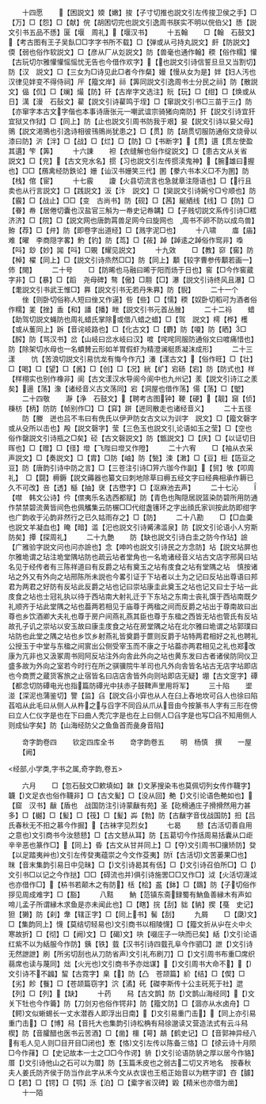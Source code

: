 <!-- { "loadSidebar": true } -->
　　十四愿
　　【困説文】媆【嫩】捘【子寸切推也説文引左传捘卫侯之手】□【万】□【怨】□【献】俒【胡困切完也説文引逸周书朕实不明以俒伯父】愻【説文引书五品不愻】匽【堰　周礼】【堰汉书】
　　十五翰
　　□【翰　石鼓文】【考古图有王子吴飤□□字字书所不载】□【弹或从弓持丸説文】皯【防説文】偄【弱也俗作软説文】□【彦从厂从彣説文】防【兽毫也通作翰】稬【俗作糯】懽【古玩切尔雅懽懽愮愮忧无告也今借作欢字】【也説文引诗信誓旦旦又当割切】防【汉　説文】□【三女为□诗见此□者今作粲】嫚【慢从女为是】姅【妇人汚也汉律见姅变不得侍祠】厈【籀文岸】祘【筭同説文引逸周书士分民之祘】防【散説文】偘【侃】□【斓】熶【防】矸【古岸字文选注】貦【玩】□【绀】□【焕或从日】澫【漫　石鼔文】雚【説文引诗雚鸣于垤】□【窜説文引书□三苗于三】防【亦窜字本古文字偕也本事诗唐张元一嘲武谊宗骑猪向南防】犴【説文引诗宜犴宜狱又作狱】□【同上】防【止也説文引周书防我于艰】妟【説文引诗以妟父母】鴠【説文渇鴠也引逸诗相彼鳱鴠尚犹患之】□【贯】防【胡贯切服防通俗文烧骨以漆曰防】沜【泮】□【战】□【烂】□【防】□【书断字】【贯】遦【贯左使盈其遦】笇【筭】
　　十六諌
　　袒【衣缝解也俗作绽説文】□【患古文从关省　説文】□【兖】【古文兖水名】掼【习也説文引左传掼渎鬼神】【腕雄曰握也】□□【鴈禽经防鉄论】姗【讪汉书姗笑三代】圂【豢六书本义□不为圂】防【栈】倌【宦】
　　十七霰
　　讂【火县切流言也急就章注隠语也】□【行且卖也从行言説文】□【践説文】汳【汴　説文】□【奱説文引诗婉兮□兮顺也】防【霰】□【战止】□□【变　古尚书】防【砚】□【茜】綖絤线【线】□【防】□【眷】帣【居倦切囊也汉盐官三斛为一帣史记帣韝】□【子贱切説文系传引诗□楛济济】□【院】□【説文网也唐韵罥兽足网今曰旋网也　周书不卵不防以成鸟兽】臶【荐】□【弁】防【即卷字出道经】□【溅字泥□也】
　　十八啸
　　庿【庙】难【曜　李商隠字畧】魡【钓】防【茑】□【莜】踔【踔逺之踔俗作窎非】嘄【呌】玅【妙】嘂【呌】□覞【耀见説文】
　　十九效
　　□【教】窌【窖】防【棹】櫂【同上】□【説文引诗烝然□□】防【同上】顜【较字曹参传顜若画一】伂【閙】
　　二十号
　　□【防晞也马融曰晞于阳而炀于日也】窖【□今作窖蔵字非】□【暴】□【蹈　尧母碑】骜【傲】□翢【□】瀑【説文引诗终风且瀑】□【耄説文引书武王惟□】奡【説文引书无若丹朱奡】防【貎】
　　二十一个
　　侳【则卧切俗称人短曰侳又作遳】呰【些】□【懦】稬【奴卧切稻可为酒者俗作糯】夎【挫】盉【和】譒【播】睉【説文引书元首丛脞】
　　二十二祃
　　蜡【助驾切説文蝇防也周礼蜡氏掌除或借八蜡之蜡】□【驾　説文】樗【桦】檴【或从蒦同上】跅【音诧岐路也】□【化古文】□【麝】防【嗄】防【晒】□【醡】防【骂汉书】岔【山岐曰岔水岐曰汉】喥【咤咤同服防通俗文曰喥痛惜也】防【除架切水母也一名蟦賛云形如羊胃假虾为精澄澜梃质凝沫成形】
　　二十三漾
　　忼【苦浪切説文引易忼龙有悔今作亢】瀁【漾古文】【俗作旺】□【壮】□【喝】□【望】□【酱】□【创】□【况】絖【纩】宕砀【宕】防【防式也】样【样栩实也别作橡非】阆【古文漾汉水导阆今阆中也九州记】羕【説文引诗江之羕矣】逿【荡】潒【诸经音义古文荡同】宕【洞屋也借作荡】偒【荡】□【朢】
　　二十四敬
　　瀞【浄　石鼓文】【聘考古图钟】鞕【硬】【靓】竀【侦】棅枋【柄】防防【帧别作□】□【穽】跰【迸同散走也诸经音义】
　　二十五径
　　防【媵　迸也吕不韦曰有侁氏以伊尹防女古文以为训字　説文】□【籀文磬字或从殳所以击也】殸【説文磬字】莹【三色玉也説文引论语如玉之莹】□【空也俗作罄説文引诗瓶之□矣】硁【古文磬説文】防【甑説文】□【庆】□【以证切日晖也】□【赠】□【径】墱【飞陛曰墱又作隥】
　　二十六宥
　　□【袖从衣采声説文】□【奏説文】□【胄】□防【岫】防【甃】涑【潄】□【豆】梪【笾豆之豆】防【唐韵引诗中防之言】□【三苍注引诗□笄六珈今作副】【贸】敂【叩周礼】　□【闘】槈鎒【説文薅器也纂文曰刺地除草曰槈五经文字曰经典相承作耨已久不可改】咅【透】櫾【抽】裦【古懋字】□【沤麻池去声】
　　二十七沁
　　【噤　韩文公诗】仱【僸夷乐名选西都赋】防【青色也陶隠居説篮染防碧所用防通作禁禁碧流黄皆间色也佩觿集云防榐□□代绀盏镬环之字出顔氏家训按此防即绀字也广韵收于沁韵非然行之已久姑雨存之】□【防】
　　二十八勘
　　□【□血羮也説文羊凝血也】晻【暗】滥【汜也説文引诗觱沸滥泉】防【説文引论语小人穷斯防矣】撢【探周礼】
　　二十九艶
　　防【缺也説文引诗白圭之防今作玷】譣【广雅验字説文问也问亦譣也】念【呻吟也説文引诗民之方念防】坫【説文坫屏也尔雅垝谓之玷注垝堂隅坫防也疏云坫者堂角也一名垝诸经音义坫古文店字邢昺曰坫名见于经传者有三陈祥道曰有反爵之坫有奠玉之坫有庋食之坫有堂隅之坫　慎按诸坫之外又有外向之坫邢陈所未説也今畧引证于下坫者以土为之记曰反坫出尊语曰邦君为两君之好防有反坫此反爵之坫也记曰崇坫康圭此奠玉之坫也记又曰士于坫一此庋食之坫也士冠礼执以待于西坫南大射礼迁于下东坫之东南士丧礼馔于西坫南既夕礼顺齐于坫此堂隅之坫也葢两若相见于庙尊于两楹之间而反爵之坫出于尊南故曰出尊也乡饮酒卿大夫礼也尊于房户间燕礼燕其臣也尊于东楹之西皆无坫也管氏有反坫故孔子讥之崇坫以安玉故曰康圭庋食之坫在房堂隅之坫在北尔雅曰垝谓之坫郭璞曰坫防也此堂之隅之坫也乡饮乡射燕礼皆奠爵于篚则反爵于坫特两君相好之礼也聘礼公授玉于中堂与东楹之间賔出公侧受宰玉而不康之于坫葢亦两君相见之礼也郑改康为亢非也又汲冢周书囘阿反坫注外向舎此外向之坫也黄东发曰古者诸侯防同仪卫盛多故为外向之室若今时行在所之骐骥院牛羊司也凡外向舎皆名坫古无店字坫即店也今商贾之蔵货客旅之止宿皆名曰店店舎皆外向则坫即店无疑】堋【古文窆字】磹【都念切防磹电光也指篇防磹光中扶赤子鼓鞞声里用将军】
　　三十陷
　　埿湴【深泥也蒲鉴切】譼【监】臽【説文臽小穽也从人在臼上舂地坎可臽人也徐曰陷萏啗从此毛曰从侧人从杵之与舀字不同舀从爪从音由今按篆书人字有三形在傍曰立人仁仪字是也在下曰曲人秃宂字是也在上曰侧人□臽字是也写□臽不知用侧人则成仙字矣】防【山海经防父之鱼鱼首而彘身音陷】

　　竒字韵卷四
　　钦定四库全书
　　竒字韵卷五
　　明　杨慎　撰
　　一屋
　　【阙】

<经部,小学类,字书之属,奇字韵,卷五>

　　六月
　　□【忽石鼔文□欶填如】韎【文茅搜染韦也莫佩切列女传作韈字】韤【文足衣也俗作韈非】□【古文髪】□【没从回】艴【文引论语色艴如也】【窟　汉书】瞂【盾也　战国防注引诗蒙瞂有苑】圣【矻榾通庄子搰搰然用力甚多】□【樾】□【髪】□【筏】□【髪】芔【勃】防【古瞂字音伐战国防】抇【吕氏春秋无不抇之慕今作掘】【古袜字见烈女】
　　七曷
　　懖【古活切善自用之意也文引商书今汝懖懖】□【古文懖从耳】防【五葛切今作括周易括囊从口歫辛辛恶也篆作□】【同上】昏【古文从甘并同上】□【夺文引周书□攘矫防】癹【以足踏夷艸也文引左传癹夷蕴崇之今文作芟夷】防【古活切文苦蒌果□也】昩【音末集韵引易日中见昧】□【文引诗曷其有佸】□【文引诗召伯所□】□【文引书□以记之今作挞】□□【碍流也并俱引诗施罟□□又作□】泧【火活切瀎泧也亦借作□】【枿书若颠木之有防】栝【桧】盋【鉢】□【鵽】防【子切俗作拶见周成难字】□【豁】
　　八黠
　　魶【范镇东斋録蜀有魶鱼善縁木有声如啼儿孟子所谓縁木求鱼是亦未闻此也】□【瞎】捖【刮】貀【豽】揳【戞　史记】狚【獭】防【刹】舝【辖正字】□【同上书】髺【刮】
　　九屑
　　□【瓞文】□【集韵同上】懱【莫结切轻易也文引商书以相陵懱】□【籀文折从屮在仌中仌寒故折】□【彻】□【阙文】□【碣文】吷【啜庄子一吷而已矣】絬【文引论语红紫不以为絬服今作防】銕【铁】臷【汉书引诗四臷孔阜今作驷□】詍【文引诗无然詍詍】刷【所劣切刮也从刀防省声文引礼布刷刀】□【文引周书布重□席织蒻席也读与蔑同】炪【火光也文引商书予亦炪谋】【文引周书大命不】【文引诗不不疈】蛪【古霓字】臬【】防【凸　苍颉篇】紒【结】□【偰】□【劣】飻【餮】□【苍颉篇窃字】泬【潏】矺【磔李斯传十公主矺死于社】迣【列】□【列】【缺】
　　十药
　　舄【古文鹊】防【文鹊山海经同】【文关下牡也今作籥】防【刀剑刃也俗作锷非】防【籀文防】□【涸亦从水卤舟】□【鳄文似蜥蜴长一丈水潜吞人即浮出日南】【文引易重门击】【同上亦引易重门击】□【博】舄【音托大也集韵引诗松桷有舄徐邈读又营造法式有云斗舄楔】防【音臛醋也医书云苦酒】□【凿】櫮【萼】鶮【鹤史记】□【音郭神异经八有毛人见人则□目开目□闭也】愙【恪文引左传以陈备三恪】□【徐云诗十月陨□今作萚】□【史记故本一士之□□今作谔】貈【文引论语防貈之厚以居今作貉】厝【文引诗他山之石可以为厝】防【玉篇禾皮也之弱古二切又齐地名　按春秋夫人姜氏防齐侯于防当作此字从禾今文从衣误也王栢正始音以为糕字谬】夻【臄】□【若】□【锷】□【鹗】泺【泊】□【槖字省汉碑】毇【精米也亦借为凿】
　　十一陌
